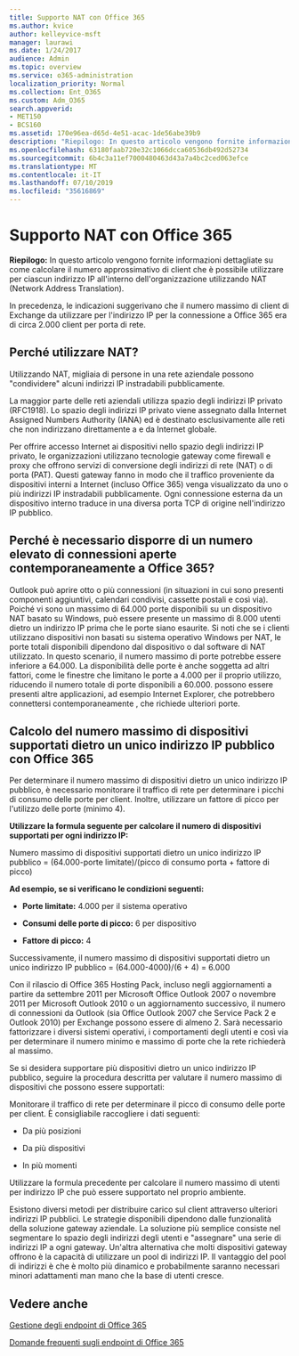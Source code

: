 ```yaml
---
title: Supporto NAT con Office 365
ms.author: kvice
author: kelleyvice-msft
manager: laurawi
ms.date: 1/24/2017
audience: Admin
ms.topic: overview
ms.service: o365-administration
localization_priority: Normal
ms.collection: Ent_O365
ms.custom: Adm_O365
search.appverid:
- MET150
- BCS160
ms.assetid: 170e96ea-d65d-4e51-acac-1de56abe39b9
description: "Riepilogo: In questo articolo vengono fornite informazioni dettagliate su come calcolare il numero approssimativo di client che è possibile utilizzare per ciascun indirizzo IP all'interno dell'organizzazione utilizzando NAT (Network Address Translation)."
ms.openlocfilehash: 63180faab720e32c1066dcca60536db492d52734
ms.sourcegitcommit: 6b4c3a11ef7000480463d43a7a4bc2ced063efce
ms.translationtype: MT
ms.contentlocale: it-IT
ms.lasthandoff: 07/10/2019
ms.locfileid: "35616869"
---
```

# <a name="nat-support-with-office-365"></a>Supporto NAT con Office 365

 **Riepilogo:** In questo articolo vengono fornite informazioni dettagliate su come calcolare il numero approssimativo di client che è possibile utilizzare per ciascun indirizzo IP all'interno dell'organizzazione utilizzando NAT (Network Address Translation). 
  
In precedenza, le indicazioni suggerivano che il numero massimo di client di Exchange da utilizzare per l'indirizzo IP per la connessione a Office 365 era di circa 2.000 client per porta di rete.
  
## <a name="why-use-nat"></a>Perché utilizzare NAT?

Utilizzando NAT, migliaia di persone in una rete aziendale possono "condividere" alcuni indirizzi IP instradabili pubblicamente.
  
La maggior parte delle reti aziendali utilizza spazio degli indirizzi IP privato (RFC1918). Lo spazio degli indirizzi IP privato viene assegnato dalla Internet Assigned Numbers Authority (IANA) ed è destinato esclusivamente alle reti che non indirizzano direttamente a e da Internet globale.
  
Per offrire accesso Internet ai dispositivi nello spazio degli indirizzi IP privato, le organizzazioni utilizzano tecnologie gateway come firewall e proxy che offrono servizi di conversione degli indirizzi di rete (NAT) o di porta (PAT). Questi gateway fanno in modo che il traffico proveniente da dispositivi interni a Internet (incluso Office 365) venga visualizzato da uno o più indirizzi IP instradabili pubblicamente. Ogni connessione esterna da un dispositivo interno traduce in una diversa porta TCP di origine nell'indirizzo IP pubblico. 
  
## <a name="why-do-you-need-to-have-so-many-connections-open-to-office-365-at-the-same-time"></a>Perché è necessario disporre di un numero elevato di connessioni aperte contemporaneamente a Office 365?

Outlook può aprire otto o più connessioni (in situazioni in cui sono presenti componenti aggiuntivi, calendari condivisi, cassette postali e così via). Poiché vi sono un massimo di 64.000 porte disponibili su un dispositivo NAT basato su Windows, può essere presente un massimo di 8.000 utenti dietro un indirizzo IP prima che le porte siano esaurite. Si noti che se i clienti utilizzano dispositivi non basati su sistema operativo Windows per NAT, le porte totali disponibili dipendono dal dispositivo o dal software di NAT utilizzato. In questo scenario, il numero massimo di porte potrebbe essere inferiore a 64.000. La disponibilità delle porte è anche soggetta ad altri fattori, come le finestre che limitano le porte a 4.000 per il proprio utilizzo, riducendo il numero totale di porte disponibili a 60.000. possono essere presenti altre applicazioni, ad esempio Internet Explorer, che potrebbero connettersi contemporaneamente , che richiede ulteriori porte.
  
## <a name="calculating-maximum-supported-devices-behind-a-single-public-ip-address-with-office-365"></a>Calcolo del numero massimo di dispositivi supportati dietro un unico indirizzo IP pubblico con Office 365

Per determinare il numero massimo di dispositivi dietro un unico indirizzo IP pubblico, è necessario monitorare il traffico di rete per determinare i picchi di consumo delle porte per client. Inoltre, utilizzare un fattore di picco per l'utilizzo delle porte (minimo 4). 
  
 **Utilizzare la formula seguente per calcolare il numero di dispositivi supportati per ogni indirizzo IP:**
  
Numero massimo di dispositivi supportati dietro un unico indirizzo IP pubblico = (64.000-porte limitate)/(picco di consumo porta + fattore di picco)
  
 **Ad esempio, se si verificano le condizioni seguenti:**
  
- **Porte limitate:** 4.000 per il sistema operativo

- **Consumi delle porte di picco:** 6 per dispositivo

- **Fattore di picco:** 4

Successivamente, il numero massimo di dispositivi supportati dietro un unico indirizzo IP pubblico = (64.000-4000)/(6 + 4) = 6.000
  
Con il rilascio di Office 365 Hosting Pack, incluso negli aggiornamenti a partire da settembre 2011 per Microsoft Office Outlook 2007 o novembre 2011 per Microsoft Outlook 2010 o un aggiornamento successivo, il numero di connessioni da Outlook (sia Office Outlook 2007 che Service Pack 2 e Outlook 2010) per Exchange possono essere di almeno 2. Sarà necessario fattorizzare i diversi sistemi operativi, i comportamenti degli utenti e così via per determinare il numero minimo e massimo di porte che la rete richiederà al massimo.
  
Se si desidera supportare più dispositivi dietro un unico indirizzo IP pubblico, seguire la procedura descritta per valutare il numero massimo di dispositivi che possono essere supportati:
  
Monitorare il traffico di rete per determinare il picco di consumo delle porte per client. È consigliabile raccogliere i dati seguenti:
  
- Da più posizioni
    
- Da più dispositivi
    
- In più momenti
    
Utilizzare la formula precedente per calcolare il numero massimo di utenti per indirizzo IP che può essere supportato nel proprio ambiente.
  
Esistono diversi metodi per distribuire carico sul client attraverso ulteriori indirizzi IP pubblici. Le strategie disponibili dipendono dalle funzionalità della soluzione gateway aziendale. La soluzione più semplice consiste nel segmentare lo spazio degli indirizzi degli utenti e "assegnare" una serie di indirizzi IP a ogni gateway. Un'altra alternativa che molti dispositivi gateway offrono è la capacità di utilizzare un pool di indirizzi IP. Il vantaggio del pool di indirizzi è che è molto più dinamico e probabilmente saranno necessari minori adattamenti man mano che la base di utenti cresce.
  
## <a name="see-also"></a>Vedere anche

[Gestione degli endpoint di Office 365](https://support.office.com/article/99cab9d4-ef59-4207-9f2b-3728eb46bf9a)
  
[Domande frequenti sugli endpoint di Office 365](https://support.office.com/article/d4088321-1c89-4b96-9c99-54c75cae2e6d)
